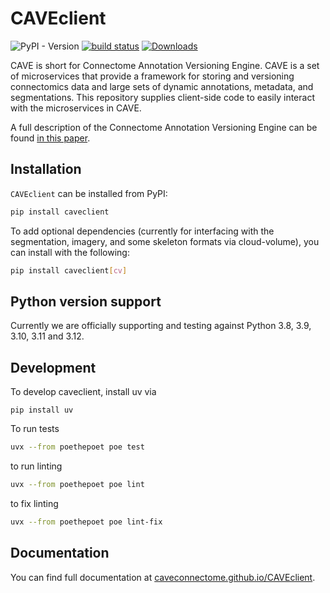 # CAVEclient

![PyPI - Version](https://img.shields.io/pypi/v/CAVEclient)
[![build status](https://github.com/CAVEconnectome/CAVEclient/actions/workflows/daily.yml/badge.svg)](https://github.com/CAVEconnectome/CAVEclient/actions/workflows/daily.yml) [![Downloads](https://static.pepy.tech/badge/caveclient)](https://pepy.tech/project/caveclient)

CAVE is short for Connectome Annotation Versioning Engine. CAVE is a set of microservices
that provide a framework for storing and versioning connectomics data and large sets of
dynamic annotations, metadata, and segmentations. This repository supplies client-side
code to easily interact with the microservices in CAVE.

A full description of the Connectome Annotation Versioning Engine can be found [in this paper](https://www.biorxiv.org/content/10.1101/2023.07.26.550598v1).

## Installation

`CAVEclient` can be installed from PyPI:

```bash
pip install caveclient
```

To add optional dependencies (currently for interfacing with the segmentation, imagery,
and some skeleton formats via cloud-volume), you can install with the following:

```bash
pip install caveclient[cv]
```

## Python version support

Currently we are officially supporting and testing against Python 3.8, 3.9, 3.10, 3.11 and 3.12.

## Development
To develop caveclient, install uv via 
```
pip install uv
```

To run tests
```bash
uvx --from poethepoet poe test
```

to run linting
```bash
uvx --from poethepoet poe lint
```

to fix linting
```bash
uvx --from poethepoet poe lint-fix
```

## Documentation

You can find full documentation at [caveconnectome.github.io/CAVEclient](https://caveconnectome.github.io/CAVEclient).
